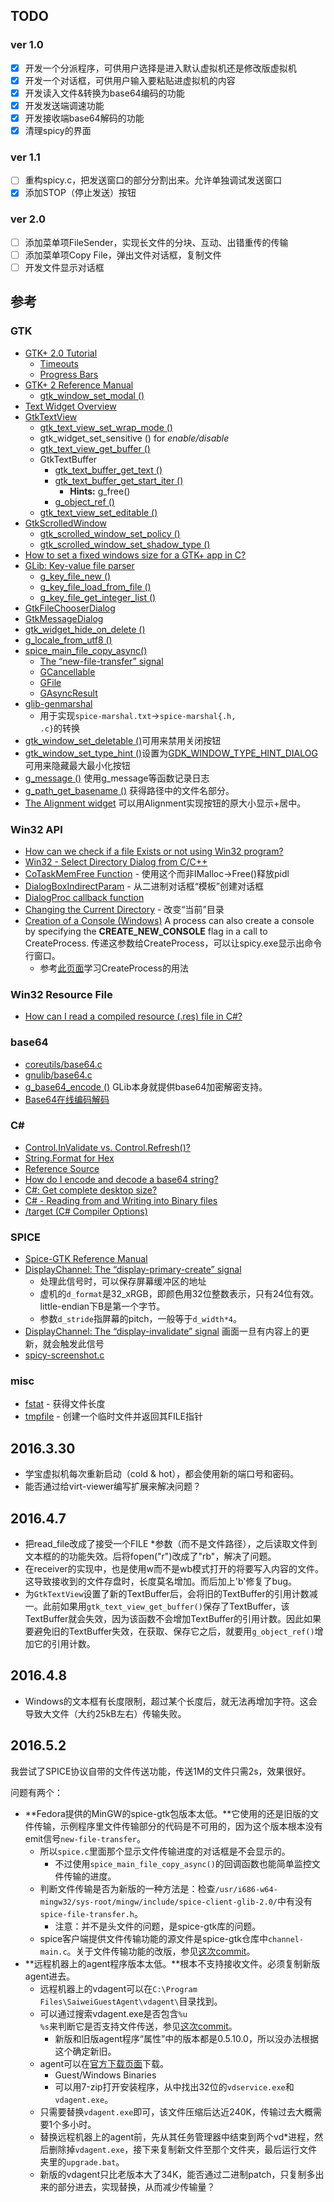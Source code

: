﻿## TODO

### ver 1.0
- [x] 开发一个分派程序，可供用户选择是进入默认虚拟机还是修改版虚拟机
- [x] 开发一个对话框，可供用户输入要粘贴进虚拟机的内容
- [x] 开发读入文件&转换为base64编码的功能
- [x] 开发发送端调速功能
- [x] 开发接收端base64解码的功能
- [x] 清理spicy的界面

### ver 1.1
- [ ] 重构spicy.c，把发送窗口的部分分割出来。允许单独调试发送窗口 
- [x] 添加STOP（停止发送）按钮

### ver 2.0
- [ ] 添加菜单项FileSender，实现长文件的分块、互动、出错重传的传输
- [ ] 添加菜单项Copy File，弹出文件对话框，复制文件
- [ ] 开发文件显示对话框

## 参考

### GTK

- [GTK+ 2.0 Tutorial](https://developer.gnome.org/gtk-tutorial/stable/)
  - [Timeouts](https://developer.gnome.org/gtk-tutorial/stable/c1759.html)
  - [Progress Bars](https://developer.gnome.org/gtk-tutorial/stable/x829.html)
- [GTK+ 2 Reference Manual](https://developer.gnome.org/gtk2/2.24/)
  - [gtk_window_set_modal ()](https://developer.gnome.org/gtk2/2.24/GtkWindow.html#gtk-window-set-modal)
- [Text Widget Overview](https://developer.gnome.org/gtk2/2.24/TextWidget.html)
- [GtkTextView](https://developer.gnome.org/gtk2/2.24/GtkTextView.html)
  - [gtk_text_view_set_wrap_mode ()](https://developer.gnome.org/gtk2/2.24/GtkTextView.html#gtk-text-view-set-wrap-mode)
  - gtk_widget_set_sensitive () for _enable/disable_
  - [gtk_text_view_get_buffer ()](https://developer.gnome.org/gtk2/2.24/GtkTextView.html#gtk-text-view-get-buffer)
  - GtkTextBuffer
    - [gtk_text_buffer_get_text ()](https://developer.gnome.org/gtk2/2.24/GtkTextBuffer.html#gtk-text-buffer-get-text)
    - [gtk_text_buffer_get_start_iter ()](https://developer.gnome.org/gtk2/2.24/GtkTextBuffer.html#gtk-text-buffer-get-start-iter)
      - __Hints:__ g_free()
    - [g_object_ref ()](https://developer.gnome.org/gobject/unstable/gobject-The-Base-Object-Type.html#g-object-ref)
  - [gtk_text_view_set_editable ()](man.chinaunix.net/develop/GTK+/2.6/gtk/GtkTextView.html#gtk-text-view-set-editable)
- [GtkScrolledWindow](https://developer.gnome.org/gtk2/2.24/GtkScrolledWindow.html)
  - [gtk_scrolled_window_set_policy ()](https://developer.gnome.org/gtk2/2.24/GtkScrolledWindow.html#gtk-scrolled-window-set-policy)
  - [gtk_scrolled_window_set_shadow_type ()](https://developer.gnome.org/gtk2/2.24/GtkScrolledWindow.html#gtk-scrolled-window-set-shadow-type)
- [How to set a fixed windows size for a GTK+ app in C?](http://stackoverflow.com/questions/4772804/how-to-set-a-fixed-windows-size-for-a-gtk-app-in-c)
- [GLib: Key-value file parser](https://developer.gnome.org/glib/stable/glib-Key-value-file-parser.html)
  - [g_key_file_new ()](https://developer.gnome.org/glib/stable/glib-Key-value-file-parser.html#g-key-file-new)
  - [g_key_file_load_from_file ()](https://developer.gnome.org/glib/stable/glib-Key-value-file-parser.html#g-key-file-load-from-file)
  - [g_key_file_get_integer_list ()](https://developer.gnome.org/glib/stable/glib-Key-value-file-parser.html#g-key-file-get-integer-list)
- [GtkFileChooserDialog](https://developer.gnome.org/gtk2/2.24/GtkFileChooserDialog.html)
- [GtkMessageDialog](http://man.chinaunix.net/develop/GTK+/2.6/gtk/GtkMessageDialog.html)
- [gtk_widget_hide_on_delete ()](http://man.chinaunix.net/develop/GTK+/2.6/gtk/GtkWidget.html#gtk-widget-hide-on-delete)
- [g_locale_from_utf8 ()](https://developer.gnome.org/glib/unstable/glib-Character-Set-Conversion.html#g-locale-from-utf8)
- [spice_main_file_copy_async()](http://www.spice-space.org/api/spice-gtk/SpiceMainChannel.html#spice-main-file-copy-async)
  - [The “new-file-transfer” signal](http://www.spice-space.org/api/spice-gtk/SpiceMainChannel.html#SpiceMainChannel-new-file-transfer)
  - [GCancellable](https://developer.gnome.org/gio/unstable/GCancellable.html)
  - [GFile](https://developer.gnome.org/gio/stable/GFile.html#GFileCopyFlags)
  - [GAsyncResult](https://developer.gnome.org/gio/stable/GAsyncResult.html#GAsyncReadyCallback)
- [glib-genmarshal](https://developer.gnome.org/gobject/stable/glib-genmarshal.html)
  - 用于实现<code>spice-marshal.txt</code>→<code>spice-marshal{.h, .c}</code>的转换
- [gtk_window_set_deletable ()](https://developer.gnome.org/gtk2/2.24/GtkWindow.html#gtk-window-set-deletable)可用来禁用关闭按钮
- [gtk_window_set_type_hint ()](https://developer.gnome.org/gtk2/2.24/GtkWindow.html#gtk-window-set-type-hint)设置为[GDK_WINDOW_TYPE_HINT_DIALOG](https://developer.gnome.org/gdk2/2.24/gdk2-Windows.html#GdkWindowTypeHint)可用来隐藏最大最小化按钮
- [g_message ()](https://developer.gnome.org/glib/unstable/glib-Message-Logging.html#g-message) 使用g_message等函数记录日志
- [g_path_get_basename ()](https://developer.gnome.org/glib/stable/glib-Miscellaneous-Utility-Functions.html#g-path-get-basename) 获得路径中的文件名部分。
- [The Alignment widget](https://developer.gnome.org/gtk-tutorial/stable/x1243.html) 可以用Alignment实现按钮的原大小显示+居中。

### Win32 API

- [How can we check if a file Exists or not using Win32 program?](http://stackoverflow.com/questions/3828835/how-can-we-check-if-a-file-exists-or-not-using-win32-program)
- [Win32 - Select Directory Dialog from C/C++](http://stackoverflow.com/questions/12034943/win32-select-directory-dialog-from-c-c)
- [CoTaskMemFree Function]() - 使用这个而非IMalloc->Free()释放pidl
- [DialogBoxIndirectParam](https://msdn.microsoft.com/en-us/library/windows/desktop/ms645461(v=vs.85).aspx) - 从二进制对话框“模板”创建对话框
- [DialogProc callback function](https://msdn.microsoft.com/en-us/library/windows/desktop/ms645469(v=vs.85).aspx)
- [Changing the Current Directory](https://msdn.microsoft.com/en-us/library/windows/desktop/aa363806(v=vs.85).aspx) - 改变“当前”目录
- [Creation of a Console (Windows)](https://msdn.microsoft.com/en-us/library/windows/desktop/ms682528(v=vs.85).aspx) A process can also create a console by specifying the **CREATE_NEW_CONSOLE** flag in a call to CreateProcess. 传递这参数给CreateProcess，可以让spicy.exe显示出命令行窗口。
  - 参考[此页面](http://stackoverflow.com/questions/780465/winapi-createprocess-but-hide-the-process-window)学习CreateProcess的用法

### Win32 Resource File
- [How can I read a compiled resource (.res) file in C#?](http://stackoverflow.com/questions/7982181/how-can-i-read-a-compiled-resource-res-file-in-c)

### base64
- [coreutils/base64.c](http://git.savannah.gnu.org/cgit/coreutils.git/tree/src/base64.c)
- [gnulib/base64.c](http://git.savannah.gnu.org/gitweb/?p=gnulib.git;a=blob;f=lib/base64.c;h=1a8bfce7a534f83f19a093432bafe883f16de9b1;hb=HEAD)
- [g_base64_encode ()](https://developer.gnome.org/glib/unstable/glib-Base64-Encoding.html#g-base64-encode) GLib本身就提供base64加密解密支持。
- [Base64在线编码解码](http://tools.jb51.net/tools/base64_decode-gb2312.php)

### C# ###
- [Control.InValidate vs. Control.Refresh()?](https://bytes.com/topic/c-sharp/answers/244445-control-invalidate-vs-control-refresh)
- [String.Format for Hex](http://stackoverflow.com/questions/11618387/string-format-for-hex)
- [Reference Source](http://referencesource.microsoft.com/)
- [How do I encode and decode a base64 string?](http://stackoverflow.com/questions/11743160/how-do-i-encode-and-decode-a-base64-string)
- [C#: Get complete desktop size?](http://stackoverflow.com/questions/1317235/c-get-complete-desktop-size)
- [C# - Reading from and Writing into Binary files](http://www.tutorialspoint.com/csharp/csharp_binary_files.htm)
- [/target (C# Compiler Options)](https://msdn.microsoft.com/zh-cn/library/6h25dztx.aspx)

### SPICE
- [Spice-GTK Reference Manual](http://www.spice-space.org/api/spice-gtk/index.html)
- [DisplayChannel: The “display-primary-create” signal](http://www.spice-space.org/api/spice-gtk/SpiceDisplayChannel.html#SpiceDisplayChannel-display-primary-create) 
  - 处理此信号时，可以保存屏幕缓冲区的地址
  - 虚机的<code>d_format</code>是32_xRGB，即颜色用32位整数表示，只有24位有效。little-endian下B是第一个字节。
  - 参数<code>d_stride</code>指屏幕的pitch，一般等于<code>d_width*4</code>。
- [DisplayChannel: The “display-invalidate” signal](http://www.spice-space.org/api/spice-gtk/SpiceDisplayChannel.html#SpiceDisplayChannel-display-invalidate) 画面一旦有内容上的更新，就会触发此信号
- [spicy-screenshot.c](https://github.com/SPICE/spice-gtk/blob/master/src/spicy-screenshot.c)

### misc
- [fstat](http://linux.die.net/man/2/fstat) - 获得文件长度
- [tmpfile](https://msdn.microsoft.com/zh-cn/library/x8x7sakw.aspx) - 创建一个临时文件并返回其FILE指针

## 2016.3.30
- 学宝虚拟机每次重新启动（cold & hot），都会使用新的端口号和密码。
- 能否通过给virt-viewer编写扩展来解决问题？

## 2016.4.7
- 把read_file改成了接受一个FILE \*参数（而不是文件路径），之后读取文件到文本框的的功能失效。后将fopen("r")改成了"rb"，解决了问题。
- 在receiver的实现中，也是使用w而不是wb模式打开的将要写入内容的文件。这导致接收到的文件存盘时，长度莫名增加。而后加上'b'修复了bug。
- 为<code>GtkTextView</code>设置了新的TextBuffer后，会将旧的TextBuffer的引用计数减一。此前如果用<code>gtk_text_view_get_buffer()</code>保存了TextBuffer，该TextBuffer就会失效，因为该函数不会增加TextBuffer的引用计数。因此如果要避免旧的TextBuffer失效，在获取、保存它之后，就要用<code>g_object_ref()</code>增加它的引用计数。

## 2016.4.8
- Windows的文本框有长度限制，超过某个长度后，就无法再增加字符。这会导致大文件（大约25kB左右）传输失败。

## 2016.5.2
我尝试了SPICE协议自带的文件传送功能，传送1M的文件只需2s，效果很好。

问题有两个：
- **Fedora提供的MinGW的spice-gtk包版本太低。**它使用的还是旧版的文件传输，示例程序里文件传输部分的代码是不可用的，因为这个版本根本没有emit信号<code>new-file-transfer</code>。
  - 所以<code>spice.c</code>里面那个显示文件传输进度的对话框是不会显示的。
    - 不过使用<code>spice_main_file_copy_async()</code>的回调函数也能简单监控文件传输的进度。
  - 判断文件传输是否为新版的一种方法是：检查<code>/usr/i686-w64-mingw32/sys-root/mingw/include/spice-client-glib-2.0/</code>中有没有<code>spice-file-transfer.h</code>。
    - 注意：并不是头文件的问题，是spice-gtk库的问题。
  - spice客户端提供文件传输功能的源文件是spice-gtk仓库中<code>channel-main.c</code>。关于文件传输功能的改版，参见[这次commit](https://github.com/SPICE/spice-gtk/commit/2c26ee3c37691f51e1746d9d1004635dd356c28a)。
- **远程机器上的agent程序版本太低。**根本不支持接收文件。必须复制新版agent进去。
  - 远程机器上的vdagent可以在<code>C:\\Program Files\\SaiweiGuestAgent\\vdagent\\</code>目录找到。
  - 可以通过搜索vdagent.exe是否包含<code>%u %s</code>来判断它是否支持文件传送，参见[这次commit](https://cgit.freedesktop.org/spice/win32/vd_agent/commit/?id=71193f658131d31b28b6d9afdd385111bc32377b)。
    - 新版和旧版agent程序“属性”中的版本都是0.5.10.0，所以没办法根据这个确定新旧。
  - agent可以在[官方下载页面](http://www.spice-space.org/download.html)下载。
    - Guest/Windows Binaries
    - 可以用7-zip打开安装程序，从中找出32位的<code>vdservice.exe</code>和<code>vdagent.exe</code>。
  - 只需要替换<code>vdagent.exe</code>即可，该文件压缩后达近240K，传输过去大概需要1个多小时。
  - 替换远程机器上的agent前，先从其任务管理器中结束到两个vd\*进程，然后删除掉<code>vdagent.exe</code>，接下来复制新文件至那个文件夹，最后运行文件夹里的<code>upgrade.bat</code>。
  - 新版的vdagent只比老版本大了34K，能否通过二进制patch，只复制多出来的部分进去，实现替换，从而减少传输量？

